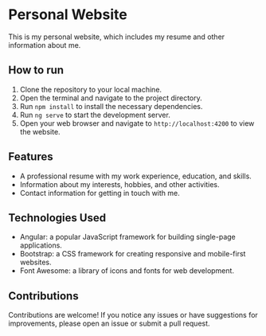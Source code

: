 # Personal Website
This is my personal website, which includes my resume and other information about me.

## How to run
1. Clone the repository to your local machine.
2. Open the terminal and navigate to the project directory.
3. Run `npm install` to install the necessary dependencies.
4. Run `ng serve` to start the development server.
5. Open your web browser and navigate to `http://localhost:4200` to view the website.
## Features
- A professional resume with my work experience, education, and skills.
- Information about my interests, hobbies, and other activities.
- Contact information for getting in touch with me.
## Technologies Used
- Angular: a popular JavaScript framework for building single-page applications.
- Bootstrap: a CSS framework for creating responsive and mobile-first websites.
- Font Awesome: a library of icons and fonts for web development.
## Contributions
Contributions are welcome! If you notice any issues or have suggestions for improvements, please open an issue or submit a pull request.